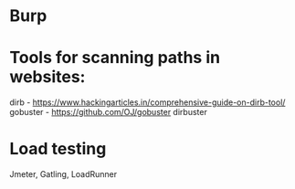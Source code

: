 # Burp

# Tools for scanning paths in websites:
dirb - https://www.hackingarticles.in/comprehensive-guide-on-dirb-tool/
gobuster - https://github.com/OJ/gobuster
dirbuster


# Load testing
Jmeter, Gatling, LoadRunner
